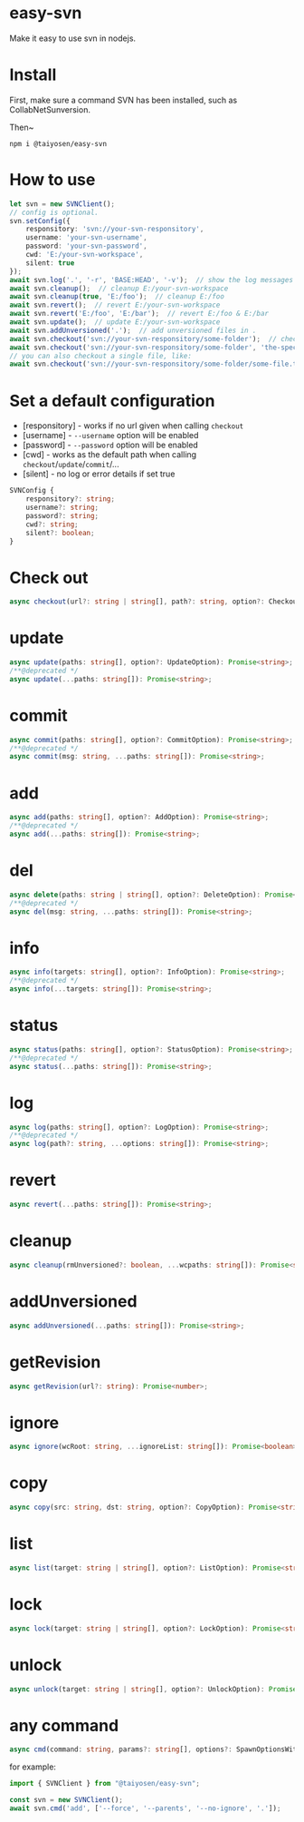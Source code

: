 # easy-svn
Make it easy to use svn in nodejs.

# Install

First, make sure a command SVN has been installed, such as CollabNetSunversion.

Then~

`npm i @taiyosen/easy-svn`

# How to use

```Typescript
let svn = new SVNClient();
// config is optional.
svn.setConfig({
    responsitory: 'svn://your-svn-responsitory', 
    username: 'your-svn-username', 
    password: 'your-svn-password', 
    cwd: 'E:/your-svn-workspace', 
    silent: true
});
await svn.log('.', '-r', 'BASE:HEAD', '-v');  // show the log messages for any incoming changes
await svn.cleanup();  // cleanup E:/your-svn-workspace
await svn.cleanup(true, 'E:/foo');  // cleanup E:/foo
await svn.revert();  // revert E:/your-svn-workspace
await svn.revert('E:/foo', 'E:/bar');  // revert E:/foo & E:/bar
await svn.update();  // update E:/your-svn-workspace
await svn.addUnversioned('.');  // add unversioned files in .
await svn.checkout('svn://your-svn-responsitory/some-folder');  // check out into some-folder
await svn.checkout('svn://your-svn-responsitory/some-folder', 'the-specified-folder');  // check out into a specified folder
// you can also checkout a single file, like:
await svn.checkout('svn://your-svn-responsitory/some-folder/some-file.ts');
```

# Set a default configuration

* [responsitory] - works if no url given when calling `checkout`
* [username] - `--username` option will be enabled
* [password] - `--password` option will be enabled
* [cwd] - works as the default path when calling `checkout`/`update`/`commit`/...
* [silent] - no log or error details if set true

```Typescript
SVNConfig {
    responsitory?: string;
    username?: string;
    password?: string;
    cwd?: string;
    silent?: boolean;
}
```

# Check out 

```Typescript
async checkout(url?: string | string[], path?: string, option?: CheckoutOption): Promise<string>;
```

# update

```Typescript
async update(paths: string[], option?: UpdateOption): Promise<string>;
/**@deprecated */
async update(...paths: string[]): Promise<string>;
```

# commit

```Typescript
async commit(paths: string[], option?: CommitOption): Promise<string>;
/**@deprecated */
async commit(msg: string, ...paths: string[]): Promise<string>;
```

# add

```Typescript
async add(paths: string[], option?: AddOption): Promise<string>;
/**@deprecated */
async add(...paths: string[]): Promise<string>;
```

# del

```Typescript
async delete(paths: string | string[], option?: DeleteOption): Promise<string>;
/**@deprecated */
async del(msg: string, ...paths: string[]): Promise<string>;
```

# info

```Typescript
async info(targets: string[], option?: InfoOption): Promise<string>;
/**@deprecated */
async info(...targets: string[]): Promise<string>;
```

# status

```Typescript
async status(paths: string[], option?: StatusOption): Promise<string>;
/**@deprecated */
async status(...paths: string[]): Promise<string>;
```

# log

```Typescript
async log(paths: string[], option?: LogOption): Promise<string>;
/**@deprecated */
async log(path?: string, ...options: string[]): Promise<string>;
```

# revert

```Typescript
async revert(...paths: string[]): Promise<string>;
```

# cleanup

```Typescript
async cleanup(rmUnversioned?: boolean, ...wcpaths: string[]): Promise<string>;
```

# addUnversioned

```Typescript
async addUnversioned(...paths: string[]): Promise<string>;
```

# getRevision

```Typescript
async getRevision(url?: string): Promise<number>;
```

# ignore

```Typescript
async ignore(wcRoot: string, ...ignoreList: string[]): Promise<boolean>;
```

# copy

```Typescript
async copy(src: string, dst: string, option?: CopyOption): Promise<string>;
```

# list

```Typescript
async list(target: string | string[], option?: ListOption): Promise<string>
```

# lock

```Typescript
async lock(target: string | string[], option?: LockOption): Promise<string>
```

# unlock

```Typescript
async unlock(target: string | string[], option?: UnlockOption): Promise<string>
```

# any command

```Typescript
async cmd(command: string, params?: string[], options?: SpawnOptionsWithoutStdio): Promise<string>
```

for example:
```Typescript
import { SVNClient } from "@taiyosen/easy-svn";

const svn = new SVNClient();
await svn.cmd('add', ['--force', '--parents', '--no-ignore', '.']);
```